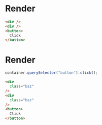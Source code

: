 # Render
```html
<div />
<div />
<button>
  Click
</button>
```


# Render
```js
container.querySelector("button").click();
```
```html
<div
  class="baz"
/>
<div
  class="baz"
/>
<button>
  Click
</button>
```
